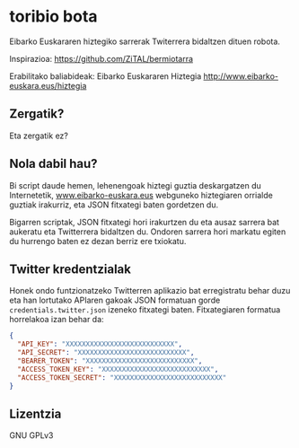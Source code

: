 # toribio bota


Eibarko Euskararen hiztegiko sarrerak Twiterrera bidaltzen dituen robota.

Inspirazioa: https://github.com/ZiTAL/bermiotarra

Erabilitako baliabideak: Eibarko Euskararen Hiztegia http://www.eibarko-euskara.eus/hiztegia


## Zergatik?

Eta zergatik ez?

## Nola dabil hau?

Bi script daude hemen, lehenengoak hiztegi guztia deskargatzen du Internetetik, www.eibarko-euskara.eus webguneko hiztegiaren orrialde guztiak irakurriz, eta JSON fitxategi baten gordetzen du.

Bigarren scriptak, JSON fitxategi hori irakurtzen du eta ausaz sarrera bat aukeratu eta Twitterrera bidaltzen du. Ondoren sarrera hori markatu egiten du hurrengo baten ez dezan berriz ere txiokatu.

## Twitter kredentzialak

Honek ondo funtzionatzeko Twitterren aplikazio bat erregistratu behar duzu eta han lortutako APIaren gakoak JSON formatuan gorde `credentials.twitter.json` izeneko fitxategi baten. Fitxategiaren formatua horrelakoa izan behar da:

```json
{
  "API_KEY": "XXXXXXXXXXXXXXXXXXXXXXXXXXX",
  "API_SECRET": "XXXXXXXXXXXXXXXXXXXXXXXXXXX",
  "BEARER_TOKEN": "XXXXXXXXXXXXXXXXXXXXXXXXXXX",
  "ACCESS_TOKEN_KEY": "XXXXXXXXXXXXXXXXXXXXXXXXXXX",
  "ACCESS_TOKEN_SECRET": "XXXXXXXXXXXXXXXXXXXXXXXXXXX"
}


```


## Lizentzia

GNU GPLv3
